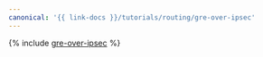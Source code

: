 ```yaml
---
canonical: '{{ link-docs }}/tutorials/routing/gre-over-ipsec'
---
```


{% include [gre-over-ipsec](../../_tutorials/routing/gre-over-ipsec.md) %}
